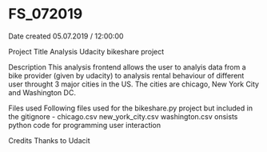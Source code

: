 # FS_072019

Date created
05.07.2019 / 12:00:00

Project Title
Analysis Udacity bikeshare project

Description
This analysis frontend allows the user to analyis data from a bike provider (given by udacity) to analysis rental behaviour of different user throught 3 major cities in the US. The cities are chicago, New York City and Washington DC.


Files used
Following files used for the bikeshare.py project but included in the gitignore - chicago.csv new_york_city.csv washington.csv
onsists python code for programming user interaction


Credits
Thanks to Udacit
